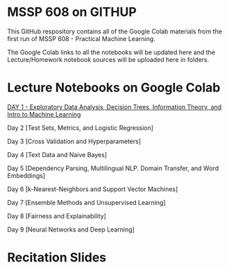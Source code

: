 # MSSP 608 on GITHUP
This GitHub respository contains all of the Google Colab materials from the first run of MSSP 608 - Practical Machine Learning. 

The Google Colab links to all the notebooks will be updated here and the Lecture/Homework notebook sources will be uploaded here in folders.

# Lecture Notebooks on Google Colab

[DAY 1 - Exploratory Data Analysis, Decision Trees, Information Theory, and Intro to Machine Learning](https://colab.research.google.com/drive/1YECWtHV2N3y4MlcpezYZ_1eIElNASLiE?usp=sharing)

Day 2 [Test Sets, Metrics, and Logistic Regression]

Day 3 [Cross Validation and Hyperparameters]

Day 4 [Text Data and Naive Bayes]

Day 5 [Dependency Parsing, Multilingual NLP. Domain Transfer, and Word Embeddings]

Day 6 [k-Nearest-Neighbors and Support Vector Machines]

Day 7 [Ensemble Methods and Unsupervised Learning]

Day 8 [Fairness and Explainability]

Day 9 [Neural Networks and Deep Learning]

# Recitation Slides
